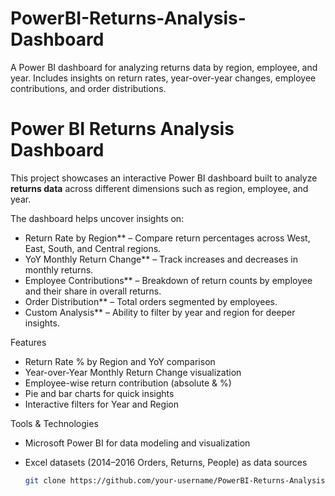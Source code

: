 # PowerBI-Returns-Analysis-Dashboard
A Power BI dashboard for analyzing returns data by region, employee, and year. Includes insights on return rates, year-over-year changes, employee contributions, and order distributions.

# Power BI Returns Analysis Dashboard

This project showcases an interactive Power BI dashboard built to analyze **returns data** across different dimensions such as region, employee, and year.  

The dashboard helps uncover insights on:
- Return Rate by Region** – Compare return percentages across West, East, South, and Central regions.  
- YoY Monthly Return Change** – Track increases and decreases in monthly returns.  
- Employee Contributions** – Breakdown of return counts by employee and their share in overall returns.  
- Order Distribution** – Total orders segmented by employees.  
- Custom Analysis** – Ability to filter by year and region for deeper insights.  

Features
- Return Rate % by Region and YoY comparison  
- Year-over-Year Monthly Return Change visualization  
- Employee-wise return contribution (absolute & %)  
- Pie and bar charts for quick insights  
- Interactive filters for Year and Region  

Tools & Technologies
- Microsoft Power BI for data modeling and visualization  
- Excel datasets (2014–2016 Orders, Returns, People) as data sources  

   ```bash
   git clone https://github.com/your-username/PowerBI-Returns-Analysis-Dashboard.git
